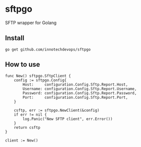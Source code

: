 # sftpgo

SFTP wrapper for Golang

## Install

```
go get github.com/innotechdevops/sftpgo
```

## How to use

``` golang
func New() sftpgo.SftpClient {
	config := sftpgo.Config{
		Host:     configuration.Config.Sftp.Report.Host,
		Username: configuration.Config.Sftp.Report.Username,
		Password: configuration.Config.Sftp.Report.Password,
		Port:     configuration.Config.Sftp.Report.Port,
	}

	csftp, err := sftpgo.NewClient(&config)
	if err != nil {
		log.Panic("New SFTP client", err.Error())
	}
	return csftp
}

client := New()
```